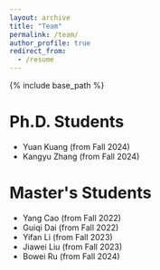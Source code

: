 ```yaml
---
layout: archive
title: "Team"
permalink: /team/
author_profile: true
redirect_from:
  - /resume
---
```


{% include base_path %}


Ph.D. Students
======
* Yuan Kuang (from Fall 2024)
* Kangyu Zhang (from Fall 2024)

Master's Students
======
* Yang Cao (from Fall 2022)
* Guiqi Dai (from Fall 2022) 
* Yifan Li (from Fall 2023) 
* Jiawei Liu (from Fall 2023)
* Bowei Ru (from Fall 2024)
